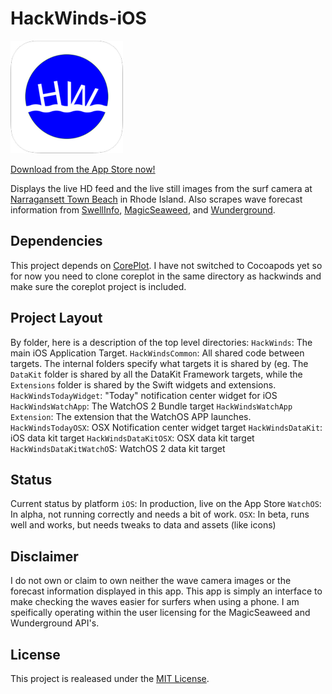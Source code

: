 HackWinds-iOS
=====================

![icon](https://raw.githubusercontent.com/mpiannucci/HackWinds-iOS/master/HackWinds/Resources/Images.xcassets/AppIcon.appiconset/Icon-60@3x.png)

[Download from the App Store now!](https://itunes.apple.com/us/app/hackwinds/id945847570?ls=1&mt=8)

Displays the live HD feed and the live still images from the surf camera at [Narragansett Town Beach](http://www.warmwinds.com/surf-cam/) in Rhode Island. Also scrapes wave forecast information from [SwellInfo](http://www.swellinfo.com/surf-forecast/newport-rhode-island), [MagicSeaweed](http://magicseaweed.com/Narragansett-Beach-Surf-Report/1103/), and [Wunderground](http://www.wunderground.com/?apiref=b80661e4fc362f50).

Dependencies
----------------
This project depends on [CorePlot](https://github.com/core-plot/core-plot). I have not switched to Cocoapods yet so for now you need to clone coreplot in the same directory as hackwinds and make sure the coreplot project is included. 

Project Layout
----------------
By folder, here is a description of the top level directories:
`HackWinds`: The main iOS Application Target.
`HackWindsCommon`: All shared code between targets. The internal folders specify what targets it is shared by (eg. The `DataKit` folder is shared by all the DataKit Framework targets, while the `Extensions` folder is shared by the Swift widgets and extensions. 
`HackWindsTodayWidget`: "Today" notification center widget for iOS
`HackWindsWatchApp`: The WatchOS 2 Bundle target
`HackWindsWatchApp Extension`: The extension that the WatchOS APP launches. 
`HackWindsTodayOSX`: OSX Notification center widget target
`HackWindsDataKit`: iOS data kit target
`HackWindsDataKitOSX`: OSX data kit target
`HackWindsDataKitWatchO`S: WatchOS 2 data kit target

Status
---------------
Current status by platform
`iOS`: In production, live on the App Store
`WatchOS`: In alpha, not running correctly and needs a bit of work.
`OSX`: In beta, runs well and works, but needs tweaks to data and assets (like icons)

Disclaimer 
----------------

I do not own or claim to own neither the wave camera images or the forecast information displayed in this app. This app is simply an interface to make checking the waves easier for surfers when using a phone. I am speifically operating within the user licensing for the MagicSeaweed and Wunderground API's.

License
-----------------
This project is realeased under the [MIT License](https://github.com/mpiannucci/HackWinds-iOS/blob/master/LICENSE).
